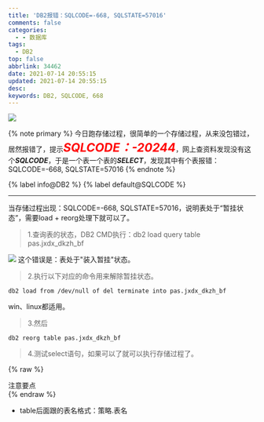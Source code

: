 ```yaml
---
title: 'DB2报错：SQLCODE=-668, SQLSTATE=57016'
comments: false
categories:
  - - 数据库
tags:
  - DB2
top: false
abbrlink: 34462
date: 2021-07-14 20:55:15
updated: 2021-07-14 20:55:15
desc:
keywords: DB2, SQLCODE, 668
---
```



![](/images/article_db2.jpg)

{% note primary %}
今日跑存储过程，很简单的一个存储过程，从来没包错过，居然报错了，提示<font color="red" size="5">***SQLCODE：-20244***</font>，网上查资料发现没有这个***SQLCODE***，于是一个表一个表的***SELECT***，发现其中有个表报错：SQLCODE=-668, SQLSTATE=57016
{% endnote %}

{% label info@DB2 %} {% label default@SQLCODE %}

<!--more-->
<hr />


当存储过程出现：SQLCODE=-668, SQLSTATE=57016，说明表处于“暂挂状态”，需要load + reorg处理下就可以了。
> 1.查询表的状态，DB2 CMD执行：db2 load query table pas.jxdx_dkzh_bf

![](668.png)
这个错误是：表处于"装入暂挂"状态。

> 2.执行以下对应的命令用来解除暂挂状态。

```
db2 load from /dev/null of del terminate into pas.jxdx_dkzh_bf
```
win、linux都适用。

> 3.然后

```
db2 reorg table pas.jxdx_dkzh_bf
```

> 4.测试select语句，如果可以了就可以执行存储过程了。


{% raw %}
<div class="post_cus_note">注意要点</div>
{% endraw %}

- table后面跟的表名格式：策略.表名
